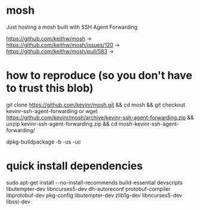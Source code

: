 # mosh
Just hosting a mosh built with SSH Agent Forwarding


https://github.com/keithw/mosh ->  https://github.com/keithw/mosh/issues/120 -> https://github.com/keithw/mosh/pull/583 ->

# how to reproduce (so you don't have to trust this blob)

git clone https://github.com/kevinr/mosh.git && cd mosh && git checkout kevinr-ssh-agent-forwarding 
  or
wget https://github.com/kevinr/mosh/archive/kevinr-ssh-agent-forwarding.zip && unzip kevinr-ssh-agent-forwarding.zip && cd mosh-kevinr-ssh-agent-forwarding/

dpkg-buildpackage -b -us -uc

# quick install dependencies

sudo apt-get install --no-install-recommends build-essential devscripts libutempter-dev libncurses5-dev dh-autoreconf protobuf-compiler libprotobuf-dev pkg-config libutempter-dev zlib1g-dev libncurses5-dev libssl-dev

